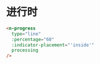 # 进行时
```html
<n-progress
  type="line"
  :percentage="60"
  :indicator-placement="'inside'"
  processing
/>
```